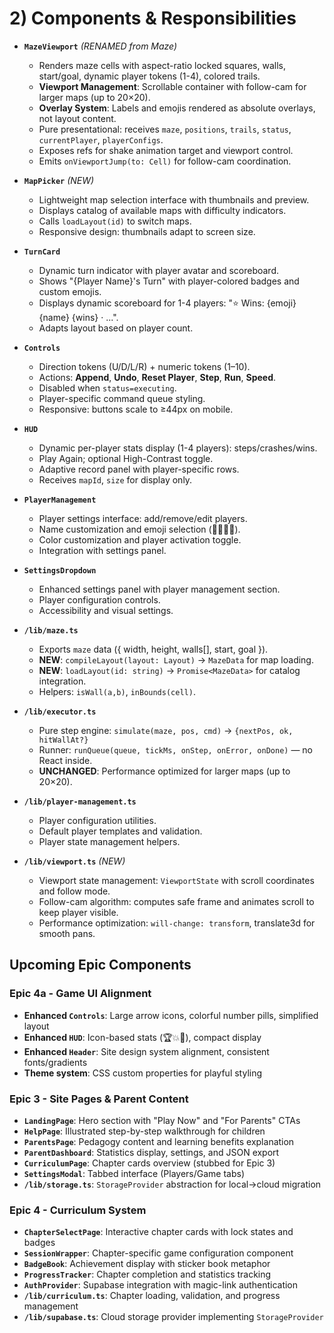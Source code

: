 # 2) Components & Responsibilities

* **`MazeViewport`** *(RENAMED from Maze)*
  * Renders maze cells with aspect-ratio locked squares, walls, start/goal, dynamic player tokens (1-4), colored trails.
  * **Viewport Management**: Scrollable container with follow-cam for larger maps (up to 20×20).
  * **Overlay System**: Labels and emojis rendered as absolute overlays, not layout content.
  * Pure presentational: receives `maze`, `positions`, `trails`, `status`, `currentPlayer`, `playerConfigs`.
  * Exposes refs for shake animation target and viewport control.
  * Emits `onViewportJump(to: Cell)` for follow-cam coordination.

* **`MapPicker`** *(NEW)*
  * Lightweight map selection interface with thumbnails and preview.
  * Displays catalog of available maps with difficulty indicators.
  * Calls `loadLayout(id)` to switch maps.
  * Responsive design: thumbnails adapt to screen size.

* **`TurnCard`**
  * Dynamic turn indicator with player avatar and scoreboard.
  * Shows "{Player Name}'s Turn" with player-colored badges and custom emojis.
  * Displays dynamic scoreboard for 1-4 players: "⭐ Wins: {emoji} {name} {wins} · ...".
  * Adapts layout based on player count.

* **`Controls`**
  * Direction tokens (U/D/L/R) + numeric tokens (1–10).
  * Actions: **Append**, **Undo**, **Reset Player**, **Step**, **Run**, **Speed**.
  * Disabled when `status=executing`.
  * Player-specific command queue styling.
  * Responsive: buttons scale to ≥44px on mobile.

* **`HUD`**
  * Dynamic per-player stats display (1-4 players): steps/crashes/wins.
  * Play Again; optional High-Contrast toggle.
  * Adaptive record panel with player-specific rows.
  * Receives `mapId`, `size` for display only.

* **`PlayerManagement`**
  * Player settings interface: add/remove/edit players.
  * Name customization and emoji selection (🐢🐰🦊🦁).
  * Color customization and player activation toggle.
  * Integration with settings panel.

* **`SettingsDropdown`**
  * Enhanced settings panel with player management section.
  * Player configuration controls.
  * Accessibility and visual settings.

* **`/lib/maze.ts`**
  * Exports `maze` data ({ width, height, walls\[], start, goal }).
  * **NEW**: `compileLayout(layout: Layout)` → `MazeData` for map loading.
  * **NEW**: `loadLayout(id: string)` → `Promise<MazeData>` for catalog integration.
  * Helpers: `isWall(a,b)`, `inBounds(cell)`.

* **`/lib/executor.ts`**
  * Pure step engine: `simulate(maze, pos, cmd)` → `{nextPos, ok, hitWallAt?}`
  * Runner: `runQueue(queue, tickMs, onStep, onError, onDone)` — no React inside.
  * **UNCHANGED**: Performance optimized for larger maps (up to 20×20).

* **`/lib/player-management.ts`**
  * Player configuration utilities.
  * Default player templates and validation.
  * Player state management helpers.

* **`/lib/viewport.ts`** *(NEW)*
  * Viewport state management: `ViewportState` with scroll coordinates and follow mode.
  * Follow-cam algorithm: computes safe frame and animates scroll to keep player visible.
  * Performance optimization: `will-change: transform`, translate3d for smooth pans.

## Upcoming Epic Components

### Epic 4a - Game UI Alignment
* **Enhanced `Controls`**: Large arrow icons, colorful number pills, simplified layout
* **Enhanced `HUD`**: Icon-based stats (🏆💥👣), compact display
* **Enhanced `Header`**: Site design system alignment, consistent fonts/gradients
* **Theme system**: CSS custom properties for playful styling

### Epic 3 - Site Pages & Parent Content
* **`LandingPage`**: Hero section with "Play Now" and "For Parents" CTAs
* **`HelpPage`**: Illustrated step-by-step walkthrough for children
* **`ParentsPage`**: Pedagogy content and learning benefits explanation
* **`ParentDashboard`**: Statistics display, settings, and JSON export
* **`CurriculumPage`**: Chapter cards overview (stubbed for Epic 3)
* **`SettingsModal`**: Tabbed interface (Players/Game tabs)
* **`/lib/storage.ts`**: `StorageProvider` abstraction for local→cloud migration

### Epic 4 - Curriculum System
* **`ChapterSelectPage`**: Interactive chapter cards with lock states and badges
* **`SessionWrapper`**: Chapter-specific game configuration component
* **`BadgeBook`**: Achievement display with sticker book metaphor
* **`ProgressTracker`**: Chapter completion and statistics tracking
* **`AuthProvider`**: Supabase integration with magic-link authentication
* **`/lib/curriculum.ts`**: Chapter loading, validation, and progress management
* **`/lib/supabase.ts`**: Cloud storage provider implementing `StorageProvider`

